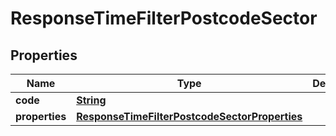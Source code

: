 
# ResponseTimeFilterPostcodeSector

## Properties
Name | Type | Description | Notes
------------ | ------------- | ------------- | -------------
**code** | [**String**](String.md) |  | 
**properties** | [**ResponseTimeFilterPostcodeSectorProperties**](ResponseTimeFilterPostcodeSectorProperties.md) |  | 



